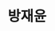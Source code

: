 ---
layout: hubs
key: Q56526297
title: 방재윤
name: 방재윤
description: 언론인
score: 0.0018691916330309528
degree: 4
---
